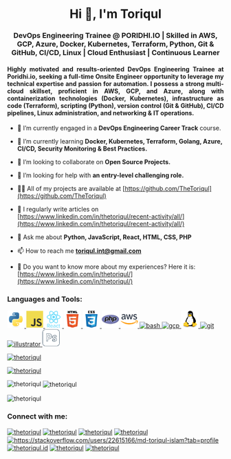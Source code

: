 <h1 align="center">Hi 👋, I'm Toriqul</h1>
<h3 align="center">DevOps Engineering Trainee @ PORIDHI.IO | Skilled in AWS, GCP, Azure, Docker, Kubernetes, Terraform, Python, Git & GitHub, CI/CD, Linux | Cloud Enthusiast | Continuous Learner</h3>
<h4 align="justify">Highly motivated and results-oriented DevOps Engineering Trainee at Poridhi.io, seeking a full-time Onsite Engineer opportunity to leverage my technical expertise and passion for automation. I possess a strong multi-cloud skillset, proficient in AWS, GCP, and Azure, along with containerization technologies (Docker, Kubernetes), infrastructure as code (Terraform), scripting (Python), version control (Git & GitHub), CI/CD pipelines, Linux administration, and networking & IT operations.</h4>

- 🌱 I’m currently engaged in a **DevOps Engineering Career Track** course.

- 🌱 I’m currently learning **Docker, Kubernetes, Terraform, Golang, Azure, CI/CD, Security Monitoring & Best Practices.**

- 👯 I’m looking to collaborate on **Open Source Projects.**

- 🤝 I’m looking for help with **an entry-level challenging role.**

- 👨‍💻 All of my projects are available at [https://github.com/TheToriqul](https://github.com/TheToriqul)

- 📝 I regularly write articles on [https://www.linkedin.com/in/thetoriqul/recent-activity/all/](https://www.linkedin.com/in/thetoriqul/recent-activity/all/)

- 💬 Ask me about **Python, JavaScript, React, HTML, CSS, PHP**

- 📫 How to reach me **toriqul.int@gmail.com**

- 📄 Do you want to know more about my experiences? Here it is: [https://www.linkedin.com/in/thetoriqul/](https://www.linkedin.com/in/thetoriqul/)

<h3 align="left">Languages and Tools:</h3>
<p align="left"> </p> <a href="https://www.python.org" target="_blank" rel="noreferrer"> <img src="https://raw.githubusercontent.com/devicons/devicon/master/icons/python/python-original.svg" alt="python" width="40" height="40"/> </a> <a href="https://developer.mozilla.org/en-US/docs/Web/JavaScript" target="_blank" rel="noreferrer"> <img src="https://raw.githubusercontent.com/devicons/devicon/master/icons/javascript/javascript-original.svg" alt="javascript" width="40" height="40"/> </a> <a href="https://reactjs.org/" target="_blank" rel="noreferrer"> <img src="https://raw.githubusercontent.com/devicons/devicon/master/icons/react/react-original-wordmark.svg" alt="react" width="40" height="40"/> </a>  </a> <a href="https://www.w3.org/html/" target="_blank" rel="noreferrer"> <img src="https://raw.githubusercontent.com/devicons/devicon/master/icons/html5/html5-original-wordmark.svg" alt="html5" width="40" height="40"/> </a> <a href="https://www.w3schools.com/css/" target="_blank" rel="noreferrer"> <img src="https://raw.githubusercontent.com/devicons/devicon/master/icons/css3/css3-original-wordmark.svg" alt="css3" width="40" height="40"/> </a> <a href="https://www.php.net" target="_blank" rel="noreferrer"> <img src="https://raw.githubusercontent.com/devicons/devicon/master/icons/php/php-original.svg" alt="php" width="40" height="40"/> </a><a href="https://aws.amazon.com" target="_blank" rel="noreferrer"> <img src="https://raw.githubusercontent.com/devicons/devicon/master/icons/amazonwebservices/amazonwebservices-original-wordmark.svg" alt="aws" width="40" height="40"/> </a> <a href="https://www.gnu.org/software/bash/" target="_blank" rel="noreferrer"> <img src="https://www.vectorlogo.zone/logos/gnu_bash/gnu_bash-icon.svg" alt="bash" width="40" height="40"/> </a> <a href="https://cloud.google.com" target="_blank" rel="noreferrer"> <img src="https://www.vectorlogo.zone/logos/google_cloud/google_cloud-icon.svg" alt="gcp" width="40" height="40"/> </a> <a href="https://www.linux.org/" target="_blank" rel="noreferrer"> <img src="https://raw.githubusercontent.com/devicons/devicon/master/icons/linux/linux-original.svg" alt="linux" width="40" height="40"/> </a> <a href="https://git-scm.com/" target="_blank" rel="noreferrer"> <img src="https://www.vectorlogo.zone/logos/git-scm/git-scm-icon.svg" alt="git" width="40" height="40"/> </a> <a href="https://www.adobe.com/in/products/illustrator.html" target="_blank" rel="noreferrer"> <img src="https://www.vectorlogo.zone/logos/adobe_illustrator/adobe_illustrator-icon.svg" alt="illustrator" width="40" height="40"/> </a> <a href="https://www.photoshop.com/en" target="_blank" rel="noreferrer"> <img src="https://raw.githubusercontent.com/devicons/devicon/master/icons/photoshop/photoshop-line.svg" alt="photoshop" width="40" height="40"/> 

<p align="left"> <img src="https://komarev.com/ghpvc/?username=thetoriqul&label=Profile%20views&color=0e75b6&style=flat" alt="thetoriqul" /> </p>

<p align="left"> <a href="https://github.com/ryo-ma/github-profile-trophy"><img src="https://github-profile-trophy.vercel.app/?username=thetoriqul" alt="thetoriqul" /></a> </p>

<p><img align="left" src="https://github-readme-stats.vercel.app/api/top-langs?username=thetoriqul&show_icons=true&locale=en&layout=compact" alt="thetoriqul" /></p>

<p>&nbsp;<img align="center" src="https://github-readme-stats.vercel.app/api?username=thetoriqul&show_icons=true&locale=en" alt="thetoriqul" /></p>

<p><img align="center" src="https://github-readme-streak-stats.herokuapp.com/?user=thetoriqul&" alt="thetoriqul" /></p>

<h3 align="left">Connect with me:</h3>
<p align="left">
<a href="https://linkedin.com/in/thetoriqul" target="blank"><img align="center" src="https://raw.githubusercontent.com/rahuldkjain/github-profile-readme-generator/master/src/images/icons/Social/linked-in-alt.svg" alt="thetoriqul" height="30" width="40" /></a>
<a href="https://www.leetcode.com/thetoriqul" target="blank"><img align="center" src="https://raw.githubusercontent.com/rahuldkjain/github-profile-readme-generator/master/src/images/icons/Social/leet-code.svg" alt="thetoriqul" height="30" width="40" /></a>
<a href="https://www.codechef.com/users/thetoriqul" target="blank"><img align="center" src="https://cdn.jsdelivr.net/npm/simple-icons@3.1.0/icons/codechef.svg" alt="thetoriqul" height="30" width="40" /></a>
<a href="https://dev.to/thetoriqul" target="blank"><img align="center" src="https://raw.githubusercontent.com/rahuldkjain/github-profile-readme-generator/master/src/images/icons/Social/devto.svg" alt="thetoriqul" height="30" width="40" /></a>
<a href="https://stackoverflow.com/users/https://stackoverflow.com/users/22615166/md-toriqul-islam?tab=profile" target="blank"><img align="center" src="https://raw.githubusercontent.com/rahuldkjain/github-profile-readme-generator/master/src/images/icons/Social/stack-overflow.svg" alt="https://stackoverflow.com/users/22615166/md-toriqul-islam?tab=profile" height="30" width="40" /></a>
<a href="https://fb.com/thetoriqul.id" target="blank"><img align="center" src="https://raw.githubusercontent.com/rahuldkjain/github-profile-readme-generator/master/src/images/icons/Social/facebook.svg" alt="thetoriqul.id" height="30" width="40" /></a>
<a href="https://twitter.com/thetoriqul" target="blank"><img align="center" src="https://raw.githubusercontent.com/rahuldkjain/github-profile-readme-generator/master/src/images/icons/Social/twitter.svg" alt="thetoriqul" height="30" width="40" /></a>
<a href="https://instagram.com/thetoriqul" target="blank"><img align="center" src="https://raw.githubusercontent.com/rahuldkjain/github-profile-readme-generator/master/src/images/icons/Social/instagram.svg" alt="thetoriqul" height="30" width="40" /></a>
</p>
